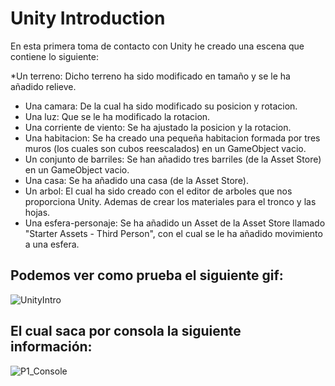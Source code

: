 # Unity Introduction

En esta primera toma de contacto con Unity he creado una escena que contiene lo siguiente:
 
*Un terreno: Dicho terreno ha sido modificado en tamaño y se le ha añadido relieve.
* Una camara: De la cual ha sido modificado su posicion y rotacion.
* Una luz: Que se le ha modificado la rotacion.
* Una corriente de viento: Se ha ajustado la posicion y la rotacion.
* Una habitacion: Se ha creado una pequeña habitacion formada por tres muros (los cuales son cubos reescalados) en un GameObject vacio. 
* Un conjunto de barriles: Se han añadido tres barriles (de la Asset Store) en un GameObject vacio.
* Una casa: Se ha añadido una casa (de la Asset Store).
* Un arbol: El cual ha sido creado con el editor de arboles que nos proporciona Unity. Ademas de crear los materiales para el tronco y las hojas.
* Una esfera-personaje: Se ha añadido un Asset de la Asset Store llamado "Starter Assets - Third Person", con el cual se le ha añadido movimiento a una esfera.

## Podemos ver como prueba el siguiente gif:
![UnityIntro](https://user-images.githubusercontent.com/72491269/194776831-6470069a-ec77-4f5c-b0b9-9e4faba03241.gif)
## El cual saca por consola la siguiente información:
![P1_Console](https://user-images.githubusercontent.com/72491269/194776840-9f02bf6d-d9dd-4b8b-9613-859960ec2c71.PNG)
